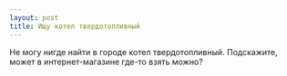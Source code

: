 ```yaml
---
layout: post 
title: Ищу котел твердотопливный 
--- 
```

Не могу нигде найти в городе котел твердотопливный. Подскажите, может в интернет-магазине где-то взять можно?